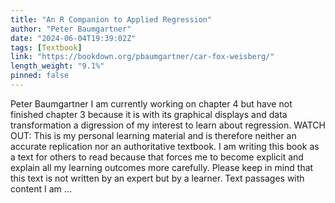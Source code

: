 ```yaml
---
title: "An R Companion to Applied Regression"
author: "Peter Baumgartner"
date: "2024-06-04T19:39:02Z"
tags: [Textbook]
link: "https://bookdown.org/pbaumgartner/car-fox-weisberg/"
length_weight: "9.1%"
pinned: false
---
```


Peter Baumgartner I am currently working on chapter 4 but have not finished chapter 3 because it is with its graphical displays and data transformation a digression of my interest to learn about regression. WATCH OUT: This is my personal learning material and is therefore neither an accurate replication nor an authoritative textbook. I am writing this book as a text for others to read because that forces me to become explicit and explain all my learning outcomes more carefully. Please keep in mind that this text is not written by an expert but by a learner. Text passages with content I am ...
